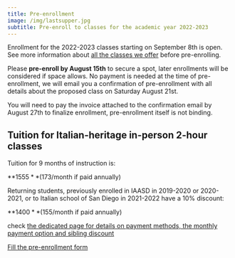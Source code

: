 ```yaml
---
title: Pre-enrollment
image: /img/lastsupper.jpg
subtitle: Pre-enroll to classes for the academic year 2022-2023
---
```


Enrollment for the 2022-2023 classes starting on September 8th is open.
See more information about [all the classes we offer](/classes) before pre-enrolling.

Please **pre-enroll by August 15th** to secure a spot, later enrollments will be considered if space allows.
No payment is needed at the time of pre-enrollment, we will email you a confirmation of pre-enrollment with all details about the proposed class on Saturday August 21st.

You will need to pay the invoice attached to the confirmation email by August 27th to finalize enrollment, pre-enrollment itself is not binding.

## Tuition for Italian-heritage in-person 2-hour classes

Tuition for 9 months of instruction is:

**$1555** ($173/month if paid annually)

Returning students, previously enrolled in IAASD in 2019-2020 or 2020-2021, or to Italian school of San Diego in 2021-2022 have a 10% discount:

**$1400** ($155/month if paid annually)

check [the dedicated page for details on payment methods, the monthly payment option and sibling discount](/tuition-payment)

<div class="tc">
<a href="https://docs.google.com/forms/d/e/1FAIpQLSd4sac0Y2wdTd9gm2AF1Y9uuVPPyJzHfHEphJPA1iYPkrP43g/viewform?usp=sf_link" class="btn raise">Fill the pre-enrollment form</a>
</div>
